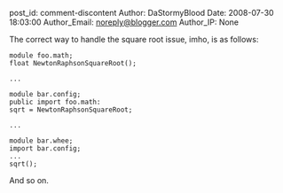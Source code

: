 post_id: comment-discontent
Author: DaStormyBlood
Date: 2008-07-30 18:03:00
Author_Email: noreply@blogger.com
Author_IP: None

The correct way to handle the square root issue, imho, is as follows:

    module foo.math;
    float NewtonRaphsonSquareRoot();

    ...

    module bar.config;
    public import foo.math:
    sqrt = NewtonRaphsonSquareRoot;

    ...

    module bar.whee;
    import bar.config;
    ...
    sqrt();

And so on.
